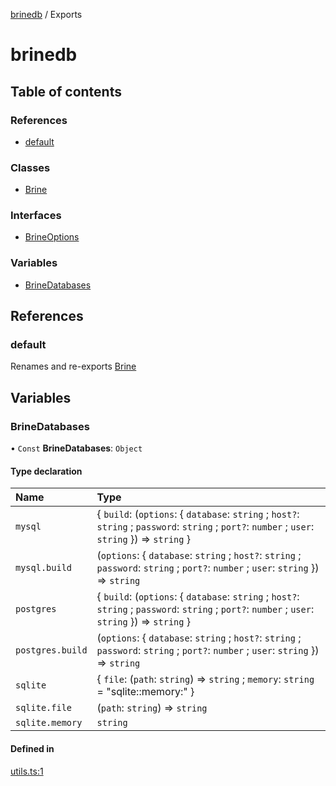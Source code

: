 [brinedb](README.md) / Exports

# brinedb

## Table of contents

### References

- [default](modules.md#default)

### Classes

- [Brine](classes/Brine.md)

### Interfaces

- [BrineOptions](interfaces/BrineOptions.md)

### Variables

- [BrineDatabases](modules.md#brinedatabases)

## References

### default

Renames and re-exports [Brine](classes/Brine.md)

## Variables

### BrineDatabases

• `Const` **BrineDatabases**: `Object`

#### Type declaration

| Name | Type |
| :------ | :------ |
| `mysql` | \{ `build`: (`options`: \{ `database`: `string` ; `host?`: `string` ; `password`: `string` ; `port?`: `number` ; `user`: `string`  }) => `string`  } |
| `mysql.build` | (`options`: \{ `database`: `string` ; `host?`: `string` ; `password`: `string` ; `port?`: `number` ; `user`: `string`  }) => `string` |
| `postgres` | \{ `build`: (`options`: \{ `database`: `string` ; `host?`: `string` ; `password`: `string` ; `port?`: `number` ; `user`: `string`  }) => `string`  } |
| `postgres.build` | (`options`: \{ `database`: `string` ; `host?`: `string` ; `password`: `string` ; `port?`: `number` ; `user`: `string`  }) => `string` |
| `sqlite` | \{ `file`: (`path`: `string`) => `string` ; `memory`: `string` = "sqlite::memory:" } |
| `sqlite.file` | (`path`: `string`) => `string` |
| `sqlite.memory` | `string` |

#### Defined in

[utils.ts:1](https://github.com/dan-online/brinedb/blob/ab25ca8/src/utils.ts#L1)
